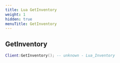 ```yaml
---
title: Lua GetInventory
weight: 1
hidden: true
menuTitle: GetInventory
---
```

## GetInventory
```lua
Client:GetInventory(); -- unknown - Lua_Inventory
```